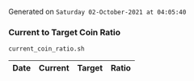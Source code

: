 Generated on `Saturday 02-October-2021 at 04:05:40`

### Current to Target Coin Ratio
`current_coin_ratio.sh`

Date|Current|Target|Ratio
---|---|---|---
